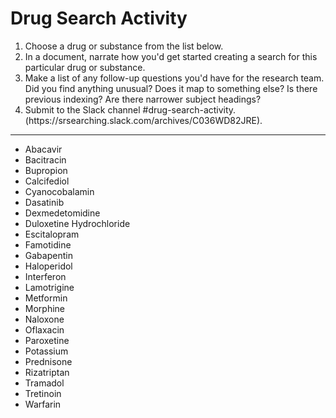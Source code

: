 # Drug Search Activity

<ol>
  <li> Choose a drug or substance from the list below.</li>
  <li> In a document, narrate how you'd get started creating a search for this particular drug or substance.</li>
  <li> Make a list of any follow-up questions you'd have for the research team. Did you find anything unusual? Does it map to something else? Is there previous indexing? Are there narrower subject headings?</li>
  <li> Submit to the Slack channel #drug-search-activity. (https://srsearching.slack.com/archives/C036WD82JRE).</li>
</ol>
<hr/>
<ul>
 <li>Abacavir</li><li>Bacitracin</li><li>Bupropion</li><li>Calcifediol</li><li>Cyanocobalamin</li><li>Dasatinib</li><li>Dexmedetomidine</li><li>Duloxetine Hydrochloride</li><li>Escitalopram</li><li>Famotidine</li><li>Gabapentin</li><li>Haloperidol</li><li>Interferon</li><li>Lamotrigine</li><li>Metformin</li><li>Morphine</li><li>Naloxone</li><li>Oflaxacin</li><li>Paroxetine</li><li>Potassium</li><li>Prednisone</li><li>Rizatriptan</li><li>Tramadol</li><li>Tretinoin</li><li>Warfarin</li>
 </ul>
